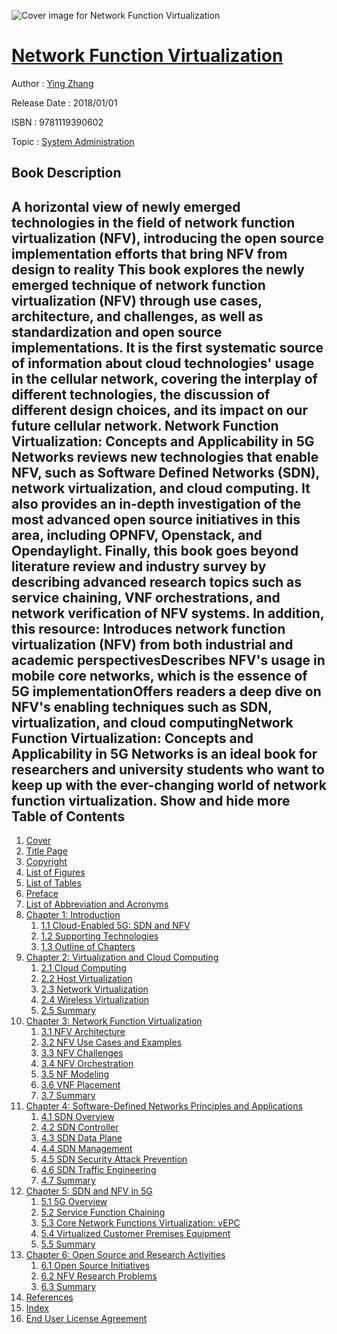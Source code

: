 ![Cover image for Network Function Virtualization](https://imgdetail.ebookreading.net/cover/cover/system_admin/EB9781119390602.jpg)

[Network Function Virtualization](https://ebookreading.net/view/book/Network+Function+Virtualization-EB9781119390602_1.html "Network Function Virtualization")
====================================================================================================================

Author : [Ying Zhang](https://ebookreading.net/search/author/Ying+Zhang)

Release Date : 2018/01/01

ISBN : 9781119390602

Topic : [System Administration](https://ebookreading.net/search/category/system-administration)

Book Description
-----------------

 A horizontal view of newly emerged technologies in the field of network function virtualization (NFV), introducing the open source implementation efforts that bring NFV from design to reality
This book explores the newly emerged technique of network function virtualization (NFV) through use cases, architecture, and challenges, as well as standardization and open source implementations. It is the first systematic source of information about cloud technologies' usage in the cellular network, covering the interplay of different technologies, the discussion of different design choices, and its impact on our future cellular network.
Network Function Virtualization: Concepts and Applicability in 5G Networks reviews new technologies that enable NFV, such as Software Defined Networks (SDN), network virtualization, and cloud computing. It also provides an in-depth investigation of the most advanced open source initiatives in this area, including OPNFV, Openstack, and Opendaylight. Finally, this book goes beyond literature review and industry survey by describing advanced research topics such as service chaining, VNF orchestrations, and network verification of NFV systems. In addition, this resource:
Introduces network function virtualization (NFV) from both industrial and academic perspectivesDescribes NFV's usage in mobile core networks, which is the essence of 5G implementationOffers readers a deep dive on NFV's enabling techniques such as SDN, virtualization, and cloud computingNetwork Function Virtualization: Concepts and Applicability in 5G Networks is an ideal book for researchers and university students who want to keep up with the ever-changing world of network function virtualization.
        Show and hide more                
Table of Contents
-----------------

1. [Cover](https://ebookreading.net/view/book/Network+Function+Virtualization-EB9781119390602_1.html)
1. [Title Page](https://ebookreading.net/view/book/Network+Function+Virtualization-EB9781119390602_3.html#titlepage)
1. [Copyright](https://ebookreading.net/view/book/Network+Function+Virtualization-EB9781119390602_4.html)
1. [List of Figures](https://ebookreading.net/view/book/Network+Function+Virtualization-EB9781119390602_5.html#f1)
1. [List of Tables](https://ebookreading.net/view/book/Network+Function+Virtualization-EB9781119390602_6.html#f2)
1. [Preface](https://ebookreading.net/view/book/Network+Function+Virtualization-EB9781119390602_7.html#f3)
1. [List of Abbreviation and Acronyms](https://ebookreading.net/view/book/Network+Function+Virtualization-EB9781119390602_8.html#f4)
1. [Chapter 1: Introduction](https://ebookreading.net/view/book/Network+Function+Virtualization-EB9781119390602_9.html#c1)
    1. [1.1 Cloud-Enabled 5G: SDN and NFV](https://ebookreading.net/view/book/Network+Function+Virtualization-EB9781119390602_9.html#c01_level1_1)
    1. [1.2 Supporting Technologies](https://ebookreading.net/view/book/Network+Function+Virtualization-EB9781119390602_9.html#c01_level1_2)
    1. [1.3 Outline of Chapters](https://ebookreading.net/view/book/Network+Function+Virtualization-EB9781119390602_9.html#c01_level1_3)
1. [Chapter 2: Virtualization and Cloud Computing](https://ebookreading.net/view/book/Network+Function+Virtualization-EB9781119390602_10.html#c2)
    1. [2.1 Cloud Computing](https://ebookreading.net/view/book/Network+Function+Virtualization-EB9781119390602_10.html#c02_level1_1)
    1. [2.2 Host Virtualization](https://ebookreading.net/view/book/Network+Function+Virtualization-EB9781119390602_10.html#c02_level1_2)
    1. [2.3 Network Virtualization](https://ebookreading.net/view/book/Network+Function+Virtualization-EB9781119390602_10.html#c02_level1_3)
    1. [2.4 Wireless Virtualization](https://ebookreading.net/view/book/Network+Function+Virtualization-EB9781119390602_10.html#c02_level1_4)
    1. [2.5 Summary](https://ebookreading.net/view/book/Network+Function+Virtualization-EB9781119390602_10.html#c02_level1_5)
1. [Chapter 3: Network Function Virtualization](https://ebookreading.net/view/book/Network+Function+Virtualization-EB9781119390602_11.html#c3)
    1. [3.1 NFV Architecture](https://ebookreading.net/view/book/Network+Function+Virtualization-EB9781119390602_11.html#c03_level1_1)
    1. [3.2 NFV Use Cases and Examples](https://ebookreading.net/view/book/Network+Function+Virtualization-EB9781119390602_11.html#c03_level1_2)
    1. [3.3 NFV Challenges](https://ebookreading.net/view/book/Network+Function+Virtualization-EB9781119390602_11.html#c03_level1_3)
    1. [3.4 NFV Orchestration](https://ebookreading.net/view/book/Network+Function+Virtualization-EB9781119390602_11.html#c03_level1_4)
    1. [3.5 NF Modeling](https://ebookreading.net/view/book/Network+Function+Virtualization-EB9781119390602_11.html#c03_level1_5)
    1. [3.6 VNF Placement](https://ebookreading.net/view/book/Network+Function+Virtualization-EB9781119390602_11.html#c03_level1_6)
    1. [3.7 Summary](https://ebookreading.net/view/book/Network+Function+Virtualization-EB9781119390602_11.html#c03_level1_7)
1. [Chapter 4: Software-Defined Networks Principles and Applications](https://ebookreading.net/view/book/Network+Function+Virtualization-EB9781119390602_12.html#c4)
    1. [4.1 SDN Overview](https://ebookreading.net/view/book/Network+Function+Virtualization-EB9781119390602_12.html#c04_level1_1)
    1. [4.2 SDN Controller](https://ebookreading.net/view/book/Network+Function+Virtualization-EB9781119390602_12.html#c04_level1_2)
    1. [4.3 SDN Data Plane](https://ebookreading.net/view/book/Network+Function+Virtualization-EB9781119390602_12.html#c04_level1_3)
    1. [4.4 SDN Management](https://ebookreading.net/view/book/Network+Function+Virtualization-EB9781119390602_12.html#c04_level1_4)
    1. [4.5 SDN Security Attack Prevention](https://ebookreading.net/view/book/Network+Function+Virtualization-EB9781119390602_12.html#c04_level1_5)
    1. [4.6 SDN Traffic Engineering](https://ebookreading.net/view/book/Network+Function+Virtualization-EB9781119390602_12.html#c04_level1_6)
    1. [4.7 Summary](https://ebookreading.net/view/book/Network+Function+Virtualization-EB9781119390602_12.html#c04_level1_7)
1. [Chapter 5: SDN and NFV in 5G](https://ebookreading.net/view/book/Network+Function+Virtualization-EB9781119390602_13.html#c5)
    1. [5.1 5G Overview](https://ebookreading.net/view/book/Network+Function+Virtualization-EB9781119390602_13.html#c05_level1_1)
    1. [5.2 Service Function Chaining](https://ebookreading.net/view/book/Network+Function+Virtualization-EB9781119390602_13.html#c05_level1_2)
    1. [5.3 Core Network Functions Virtualization: vEPC](https://ebookreading.net/view/book/Network+Function+Virtualization-EB9781119390602_13.html#c05_level1_3)
    1. [5.4 Virtualized Customer Premises Equipment](https://ebookreading.net/view/book/Network+Function+Virtualization-EB9781119390602_13.html#c05_level1_4)
    1. [5.5 Summary](https://ebookreading.net/view/book/Network+Function+Virtualization-EB9781119390602_13.html#c05_level1_5)
1. [Chapter 6: Open Source and Research Activities](https://ebookreading.net/view/book/Network+Function+Virtualization-EB9781119390602_14.html#c6)
    1. [6.1 Open Source Initiatives](https://ebookreading.net/view/book/Network+Function+Virtualization-EB9781119390602_14.html#c06_level1_1)
    1. [6.2 NFV Research Problems](https://ebookreading.net/view/book/Network+Function+Virtualization-EB9781119390602_14.html#c06_level1_2)
    1. [6.3 Summary](https://ebookreading.net/view/book/Network+Function+Virtualization-EB9781119390602_14.html#c06_level1_3)
1. [References](https://ebookreading.net/view/book/Network+Function+Virtualization-EB9781119390602_15.html#b1)
1. [Index](https://ebookreading.net/view/book/Network+Function+Virtualization-EB9781119390602_16.html)
1. [End User License Agreement](https://ebookreading.net/view/book/Network+Function+Virtualization-EB9781119390602_17.html)
